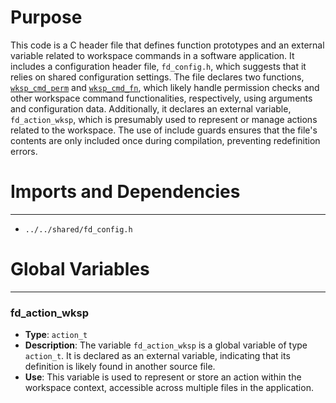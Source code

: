 # Purpose
This code is a C header file that defines function prototypes and an external variable related to workspace commands in a software application. It includes a configuration header file, `fd_config.h`, which suggests that it relies on shared configuration settings. The file declares two functions, [`wksp_cmd_perm`](#wksp_cmd_perm) and [`wksp_cmd_fn`](#wksp_cmd_fn), which likely handle permission checks and other workspace command functionalities, respectively, using arguments and configuration data. Additionally, it declares an external variable, `fd_action_wksp`, which is presumably used to represent or manage actions related to the workspace. The use of include guards ensures that the file's contents are only included once during compilation, preventing redefinition errors.
# Imports and Dependencies

---
- `../../shared/fd_config.h`


# Global Variables

---
### fd\_action\_wksp
- **Type**: `action_t`
- **Description**: The variable `fd_action_wksp` is a global variable of type `action_t`. It is declared as an external variable, indicating that its definition is likely found in another source file.
- **Use**: This variable is used to represent or store an action within the workspace context, accessible across multiple files in the application.


